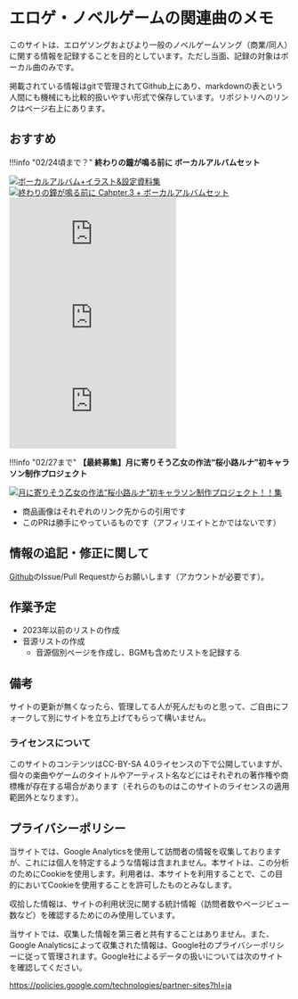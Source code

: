 # エロゲ・ノベルゲームの関連曲のメモ

このサイトは、エロゲソングおよびより一般のノベルゲームソング（商業/同人）に関する情報を記録することを目的としています。ただし当面、記録の対象はボーカル曲のみです。

掲載されている情報はgitで管理されてGithub上にあり、markdownの表という人間にも機械にも比較的扱いやすい形式で保存しています。リポジトリへのリンクはページ右上にあります。

## おすすめ

!!!info "02/24頃まで？"
    **終わりの鐘が鳴る前に ボーカルアルバムセット**
    <div class="grid cards" markdown>
        [![ボーカルアルバム+イラスト&設定資料集](https://booth.pximg.net/93126859-441c-464a-ad48-403ae9955b6d/i/6498554/9760063a-514a-4a39-8421-e3d7a3cbf924.png)](https://cynicalhoney.booth.pm/items/6498554)
        [![終わりの鐘が鳴る前に Cahpter.3 + ボーカルアルバムセット](https://booth.pximg.net/93126859-441c-464a-ad48-403ae9955b6d/i/6498575/17411eab-980a-45e8-930c-f8c6cc9c614e.png)](https://cynicalhoney.booth.pm/items/6498575)
        [![C105新刊セット](https://melonbooks.akamaized.net/user_data/packages/resize_image.php?image=213001045297.jpg)](https://www.melonbooks.co.jp/detail/detail.php?product_id=2764442)
        [![終わりの鐘が鳴る前に Cahpter.3 + ボーカルアルバムセット](https://melonbooks.akamaized.net/user_data/packages/resize_image.php?image=213001045298.jpg)](https://www.melonbooks.co.jp/detail/detail.php?product_id=2764441)
        [![終わりの鐘が鳴る前に ボーカルアルバム単品](https://melonbooks.akamaized.net/user_data/packages/resize_image.php?image=213001045128.jpg)](https://www.melonbooks.co.jp/detail/detail.php?product_id=2717345)
    </div>

!!!info "02/27まで"
    **【最終募集】月に寄りそう乙女の作法“桜小路ルナ”初キャラソン制作プロジェクト**
    <div class="grid cards" markdown>
        [![月に寄りそう乙女の作法“桜小路ルナ”初キャラソン制作プロジェクト！！集](https://image-ichiba2.storage.googleapis.com/prod/auctions/871/images/aspect_ratio_3to2_w900___1737709354__%E3%83%AB%E3%83%8A%E6%A7%98%E3%82%AF%E3%83%A9%E3%83%95%E3%82%A1%E3%83%B32%E5%9B%9E%E7%9B%AETOP%E7%94%BB%E5%83%8F.jpg)](https://ubgoe.com/projects/871)
        　
    </div>

- 商品画像はそれぞれのリンク先からの引用です
- このPRは勝手にやっているものです（アフィリエイトとかではないです）

## 情報の追記・修正に関して

[Github](https://github.com/onihusube/ensonglog)のIssue/Pull Requestからお願いします（アカウントが必要です）。

## 作業予定

- 2023年以前のリストの作成
- 音源リストの作成
    - 音源個別ページを作成し、BGMも含めたリストを記録する

## 備考

サイトの更新が無くなったら、管理してる人が死んだものと思って、ご自由にフォークして別にサイトを立ち上げてもらって構いません。

### ライセンスについて

このサイトのコンテンツはCC-BY-SA 4.0ライセンスの下で公開していますが、個々の楽曲やゲームのタイトルやアーティスト名などにはそれぞれの著作権や商標権が存在する場合があります（それらのものはこのサイトのライセンスの適用範囲外となります）。

## プライバシーポリシー

当サイトでは、Google Analyticsを使用して訪問者の情報を収集しておりますが、これには個人を特定するような情報は含まれません。本サイトは、この分析のためにCookieを使用します。利用者は、本サイトを利用することで、この目的においてCookieを使用することを許可したものとみなします。

収拾した情報は、サイトの利用状況に関する統計情報（訪問者数やページビュー数など）を確認するためにのみ使用しています。

当サイトでは、収集した情報を第三者と共有することはありません。また、Google Analyticsによって収集された情報は、Google社のプライバシーポリシーに従って管理されます。Google社によるデータの扱いについては次のサイトを確認してください。

https://policies.google.com/technologies/partner-sites?hl=ja
